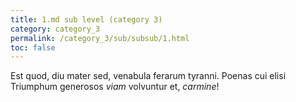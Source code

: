```yaml
---
title: 1.md sub level (category 3)
category: category_3
permalink: /category_3/sub/subsub/1.html
toc: false
---
```


Est quod, diu mater sed, venabula ferarum tyranni. Poenas cui elisi Triumphum
generosos *viam* volvuntur et, *carmine*!
